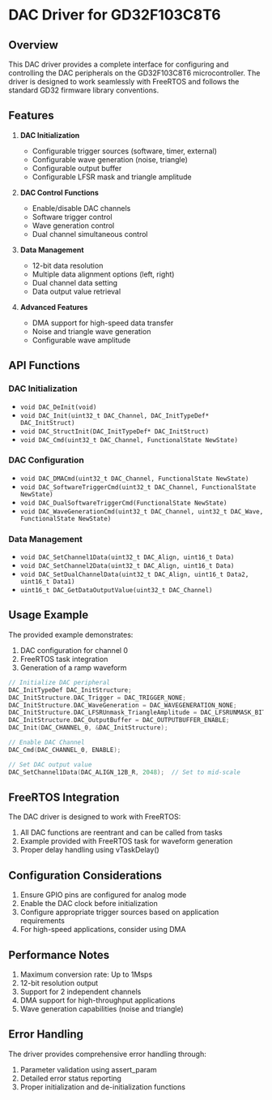 # DAC Driver for GD32F103C8T6

## Overview

This DAC driver provides a complete interface for configuring and controlling the DAC peripherals on the GD32F103C8T6 microcontroller. The driver is designed to work seamlessly with FreeRTOS and follows the standard GD32 firmware library conventions.

## Features

1. **DAC Initialization**
   - Configurable trigger sources (software, timer, external)
   - Configurable wave generation (noise, triangle)
   - Configurable output buffer
   - Configurable LFSR mask and triangle amplitude

2. **DAC Control Functions**
   - Enable/disable DAC channels
   - Software trigger control
   - Wave generation control
   - Dual channel simultaneous control

3. **Data Management**
   - 12-bit data resolution
   - Multiple data alignment options (left, right)
   - Dual channel data setting
   - Data output value retrieval

4. **Advanced Features**
   - DMA support for high-speed data transfer
   - Noise and triangle wave generation
   - Configurable wave amplitude

## API Functions

### DAC Initialization
- `void DAC_DeInit(void)`
- `void DAC_Init(uint32_t DAC_Channel, DAC_InitTypeDef* DAC_InitStruct)`
- `void DAC_StructInit(DAC_InitTypeDef* DAC_InitStruct)`
- `void DAC_Cmd(uint32_t DAC_Channel, FunctionalState NewState)`

### DAC Configuration
- `void DAC_DMACmd(uint32_t DAC_Channel, FunctionalState NewState)`
- `void DAC_SoftwareTriggerCmd(uint32_t DAC_Channel, FunctionalState NewState)`
- `void DAC_DualSoftwareTriggerCmd(FunctionalState NewState)`
- `void DAC_WaveGenerationCmd(uint32_t DAC_Channel, uint32_t DAC_Wave, FunctionalState NewState)`

### Data Management
- `void DAC_SetChannel1Data(uint32_t DAC_Align, uint16_t Data)`
- `void DAC_SetChannel2Data(uint32_t DAC_Align, uint16_t Data)`
- `void DAC_SetDualChannelData(uint32_t DAC_Align, uint16_t Data2, uint16_t Data1)`
- `uint16_t DAC_GetDataOutputValue(uint32_t DAC_Channel)`

## Usage Example

The provided example demonstrates:
1. DAC configuration for channel 0
2. FreeRTOS task integration
3. Generation of a ramp waveform

```c
// Initialize DAC peripheral
DAC_InitTypeDef DAC_InitStructure;
DAC_InitStructure.DAC_Trigger = DAC_TRIGGER_NONE;
DAC_InitStructure.DAC_WaveGeneration = DAC_WAVEGENERATION_NONE;
DAC_InitStructure.DAC_LFSRUnmask_TriangleAmplitude = DAC_LFSRUNMASK_BIT0;
DAC_InitStructure.DAC_OutputBuffer = DAC_OUTPUTBUFFER_ENABLE;
DAC_Init(DAC_CHANNEL_0, &DAC_InitStructure);

// Enable DAC Channel
DAC_Cmd(DAC_CHANNEL_0, ENABLE);

// Set DAC output value
DAC_SetChannel1Data(DAC_ALIGN_12B_R, 2048);  // Set to mid-scale
```

## FreeRTOS Integration

The DAC driver is designed to work with FreeRTOS:
1. All DAC functions are reentrant and can be called from tasks
2. Example provided with FreeRTOS task for waveform generation
3. Proper delay handling using vTaskDelay()

## Configuration Considerations

1. Ensure GPIO pins are configured for analog mode
2. Enable the DAC clock before initialization
3. Configure appropriate trigger sources based on application requirements
4. For high-speed applications, consider using DMA

## Performance Notes

1. Maximum conversion rate: Up to 1Msps
2. 12-bit resolution output
3. Support for 2 independent channels
4. DMA support for high-throughput applications
5. Wave generation capabilities (noise and triangle)

## Error Handling

The driver provides comprehensive error handling through:
1. Parameter validation using assert_param
2. Detailed error status reporting
3. Proper initialization and de-initialization functions